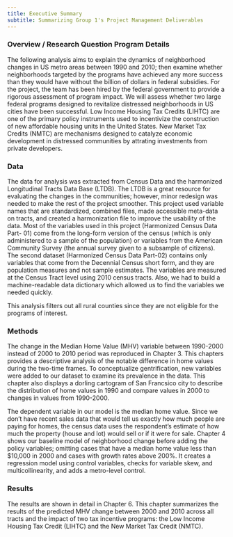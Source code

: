 ```yaml
---
title: Executive Summary
subtitle: Summarizing Group 1's Project Management Deliverables
---
```


### **Overview / Research Question Program Details**  
  
The following analysis aims to explain the dynamics of neighborhood changes in US metro areas between 1990 and 2010; then examine whether neighborhoods targeted by the           programs have achieved any more success than they would have without the billion of dollars in federal subsidies. For the project, the team has been hired by the federal         government to provide a rigorous assessment of program impact. We will assess whether two large federal programs designed to revitalize distressed neighborhoods in US cities     have been successful. Low Income Housing Tax Credits (LIHTC) are one of the primary policy instruments used to incentivize the construction of new affordable housing units in   the United States. New Market Tax Credits (NMTC) are mechanisms designed to catalyze economic development in distressed communities by attrating investments from private         developers.

### **Data**  

The data for analysis was extracted from Census Data and the harmonized Longitudinal Tracts Data Base (LTDB). The LTDB is a great resource for evaluating the changes in the     communities; however, minor redesign was needed to make the rest of the project smoother. This project used variable names that are standardized, combined files, made           accessible meta-data on tracts, and created a harmonization file to improve the usability of the data. Most of the variables used in this project (Harmonized Census Data Part-   01) come from the long-form version of the census (which is only administered to a sample of the population) or variables from the American Community Survey (the annual survey   given to a    subsample of citizens). The second dataset (Harmonized Census Data Part-02) contains only variables that come from the Decennial Census short form, and they are   population measures and not sample estimates. The variables are measured at the Census Tract level using 2010 census tracts. Also, we had to build a machine-readable data       dictionary which allowed us to find the variables we needed quickly.  

This analysis filters out all rural counties since they are not eligible for the programs of interest.  

### **Methods**  

The change in the Median Home Value (MHV) variable between 1990-2000 instead of 2000 to 2010 period was reproduced in Chapter 3. This chapters provides a descriptive analysis   of the notable difference in home values during the two-time frames. To conceptualize gentrification, new variables were added to our dataset to examine its prevalence in the   data. This chapter also displays a dorling cartogram of San Francsico city to describe the distribution of home values in 1990 and compare values in 2000 to changes in values   from 1990-2000.   

The dependent variable in our model is the median home value. Since we don’t have recent sales data that would tell us exactly how much people are paying for homes, the census   data uses the respondent’s estimate of how much the property (house and lot) would sell or if it were for sale. Chapter 4 shows our baseline model of neighborhood change         before adding the policy variables; omitting cases that have a median home value less than $10,000 in 2000 and cases with growth rates above 200%. It creates a regression       model using control variables, checks for variable skew, and multicollinearity, and adds a metro-level control. 

### **Results**  

The results are shown in detail in Chapter 6. This chapter summarizes the results of the predicted MHV change between 2000 and 2010 across all tracts and the impact of two       tax incentive programs: the Low Income Housing Tax Credit (LIHTC) and the New Market Tax Credit (NMTC).
